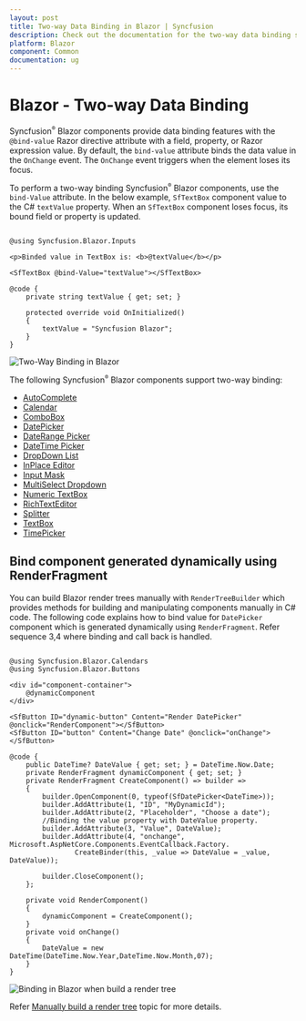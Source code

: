 ```yaml
---
layout: post
title: Two-way Data Binding in Blazor | Syncfusion
description: Check out the documentation for the two-way data binding support in the Syncfusion Blazor Components.
platform: Blazor
component: Common
documentation: ug
---
```


# Blazor - Two-way Data Binding

Syncfusion<sup style="font-size:70%">&reg;</sup> Blazor components provide data binding features with the `@bind-value` Razor directive attribute with a field, property, or Razor expression value. By default, the `bind-value` attribute binds the data value in the `OnChange` event. The `OnChange` event triggers when the element loses its focus.

To perform a two-way binding Syncfusion<sup style="font-size:70%">&reg;</sup> Blazor components, use the `bind-Value` attribute. In the below example, `SfTextBox` component value to the C# `textValue` property. When an `SfTextBox` component loses focus, its bound field or property is updated.

```cshtml

@using Syncfusion.Blazor.Inputs

<p>Binded value in TextBox is: <b>@textValue</b></p>

<SfTextBox @bind-Value="textValue"></SfTextBox>

@code {
    private string textValue { get; set; }

    protected override void OnInitialized()
    {
        textValue = "Syncfusion Blazor";
    }
}

```

![Two-Way Binding in Blazor](../images/blazor-two-way-binding.gif)

The following Syncfusion<sup style="font-size:70%">&reg;</sup> Blazor components support two-way binding:

* [AutoComplete](https://blazor.syncfusion.com/documentation/autocomplete/data-binding)
* [Calendar](https://blazor.syncfusion.com/documentation/calendar/data-binding)
* [ComboBox](https://blazor.syncfusion.com/documentation/combobox/data-binding)
* [DatePicker](https://blazor.syncfusion.com/documentation/datepicker/data-binding)
* [DateRange Picker](https://blazor.syncfusion.com/documentation/daterangepicker/data-binding)
* [DateTime Picker](https://blazor.syncfusion.com/documentation/datetime-picker/data-binding)
* [DropDown List](https://blazor.syncfusion.com/documentation/dropdown-list/data-binding)
* [InPlace Editor](https://blazor.syncfusion.com/documentation/in-place-editor/data-binding)
* [Input Mask](https://blazor.syncfusion.com/documentation/input-mask/data-binding)
* [MultiSelect Dropdown](https://blazor.syncfusion.com/documentation/multiselect-dropdown/data-binding)
* [Numeric TextBox](https://blazor.syncfusion.com/documentation/numeric-textbox/data-binding)
* [RichTextEditor](https://blazor.syncfusion.com/documentation/rich-text-editor/data-binding)
* [Splitter](https://blazor.syncfusion.com/documentation/splitter/two-way-binding)
* [TextBox](https://blazor.syncfusion.com/documentation/textbox/data-binding)
* [TimePicker](https://blazor.syncfusion.com/documentation/timepicker/data-binding)

## Bind component generated dynamically using RenderFragment

You can build Blazor render trees manually with `RenderTreeBuilder` which provides methods for building and manipulating components manually in C# code. The following code explains how to bind value for `DatePicker` component which is generated dynamically using `RenderFragment`. Refer sequence 3,4 where binding and call back is handled.

```cshtml

@using Syncfusion.Blazor.Calendars
@using Syncfusion.Blazor.Buttons

<div id="component-container">
    @dynamicComponent
</div>

<SfButton ID="dynamic-button" Content="Render DatePicker" @onclick="RenderComponent"></SfButton>
<SfButton ID="button" Content="Change Date" @onclick="onChange"></SfButton>

@code {
    public DateTime? DateValue { get; set; } = DateTime.Now.Date;
    private RenderFragment dynamicComponent { get; set; } 
    private RenderFragment CreateComponent() => builder =>
    {
        builder.OpenComponent(0, typeof(SfDatePicker<DateTime>));
        builder.AddAttribute(1, "ID", "MyDynamicId");
        builder.AddAttribute(2, "Placeholder", "Choose a date");
        //Binding the value property with DateValue property.
        builder.AddAttribute(3, "Value", DateValue);
        builder.AddAttribute(4, "onchange", Microsoft.AspNetCore.Components.EventCallback.Factory.
                CreateBinder(this, _value => DateValue = _value, DateValue));
                
        builder.CloseComponent();
    };

    private void RenderComponent()
    {
        dynamicComponent = CreateComponent();
    }
    private void onChange()
    {
        DateValue = new DateTime(DateTime.Now.Year,DateTime.Now.Month,07);
    }
}
```

![Binding in Blazor when build a render tree](../images/blazor-date-picker.png)

Refer [Manually build a render tree](https://docs.microsoft.com/en-us/aspnet/core/blazor/advanced-scenarios?#manually-build-a-render-tree-rendertreebuilder) topic for more details.
